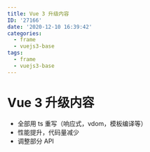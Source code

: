 ```yaml
---
title: Vue 3 升级内容
ID: '27166'
date: '2020-12-10 16:39:42'
categories:
  - frame
  - vuejs3-base
tags:
  - frame
  - vuejs3-base
---
```


# Vue 3 升级内容

- 全部用 ts 重写（响应式，vdom，模板编译等）
- 性能提升，代码量减少
- 调整部分 API
 
 
 
 
 
